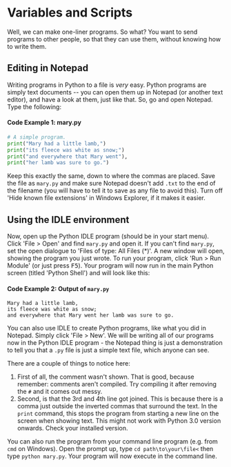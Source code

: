 <!-- -
Title: Variables and Scripts
Description: Some notes on Python 2 scripts and variables
- -->

Variables and Scripts
=====================

Well, we can make one-liner programs. So what? You want to send programs to 
other people, so that they can use them, without knowing how to write them.

Editing in Notepad
------------------

Writing programs in Python to a file is *very* easy. Python programs are simply 
text documents -- you can open them up in Notepad (or another text editor), and 
have a look at them, just like that. So, go and open Notepad. Type the 
following:

#### Code Example 1: mary.py

```python
# A simple program.
print("Mary had a little lamb,")
print("its fleece was white as snow;")
print("and everywhere that Mary went"),
print("her lamb was sure to go.")
```

Keep this exactly the same, down to where the commas are placed. Save the file 
as `mary.py` and make sure Notepad doesn't add `.txt` to the end of the 
filename (you will have to tell it to save as any file to avoid this). Turn off 
'Hide known file extensions' in Windows Explorer, if it makes it easier.

Using the IDLE environment
--------------------------

Now, open up the Python IDLE program (should be in your start menu). Click 
'File > Open' and find `mary.py` and open it. If you can't find `mary.py`, set 
the open dialogue to 'Files of type: All Files (*)'. A new window will open, 
showing the program you just wrote. To run your program, click 
'Run > Run Module' (or just press <kbd>F5</kbd>). Your program will now run in 
the main Python screen (titled 'Python Shell') and will look like this:

#### Code Example 2: Output of `mary.py` ####

```
Mary had a little lamb,
its fleece was white as snow;
and everywhere that Mary went her lamb was sure to go.
```

You can also use IDLE to create Python programs, like what you did in Notepad. 
Simply click 'File > New'. We will be writing all of our programs now in the 
Python IDLE program - the Notepad thing is just a demonstration to tell you 
that a `.py` file is just a simple text file, which anyone can see.

There are a couple of things to notice here:

1.  First of all, the comment wasn't shown. That is good, because remember: 
    comments aren't compiled. Try compiling it after removing the `#` and it 
    comes out messy.
2.  Second, is that the 3rd and 4th line got joined. This is because there is a 
    comma just outside the inverted commas that surround the text. In the 
    `print` command, this stops the program from starting a new line on the 
    screen when showing text. This might not work with Python 3.0 version 
    onwards. Check your installed version.

You can also run the program from your command line program (e.g. from `cmd` on 
Windows). Open the prompt up, type `cd path\to\your\file<` then type 
`python mary.py`. Your program will now execute in the command line.
<!--
Variables
---------

Now let's start introducing variables. Variables store a value, that can be looked at or changed at a later time. Let's make a program that uses variables. Open up IDLE and click 'File > New Window'. A new window now appears, and it is easy to type in programs. Type the following (or just copy and paste—just read very carefully, and compare the code to the output that the program will make):

;Code Example 3 – Variables
<source lang="python">
#Variables demonstrated
print ("This program is a demo of variables.")
v = 1
print("The value of v is now", v)
v = v + 1
print("v now equals itself plus one, making it worth", v)
v = 51
print("v can store any numerical value, to be used elsewhere.")
print("For example, in a sentence. v is now worth", v)
print("v times 5 equals", v * 5)
print("But v still only remains", v)
print("To make v five times bigger, you would have to type v = v * 5")
v = v * 5
print("There you go, now v equals", v, "and not", v / 5)
</source>

Note that if you just want to modify a variable's value with respect to itself, there are shortcuts. These are called [[w:augmented assignment|augmented assignment operators]]:

{| width=40% border=1
  |+ Table 1 – Augmented operators
|-
  ! Standard form
  ! Augmented
|-
|v = v + 5
|v += 5
|-
|v = v - 5
|v -= 5
|-
|v = v * 5
|v *= 5
|-
|v = v / 5
|v /= 5
|}

== Strings ==

As you can see, variables store values, for use at a later time. You can change them at any time. You can put in more than numbers, though. Variables can hold things like text. A variable that holds text is called a string. Try this program:

;Code Example 4 – Strings
<source lang="python">
#Giving variables text, and adding text.
word1 = "Good"
word2 = "morning"
word3 = "to you too!"
print(word1, word2)
sentence = word1 + " " + word2 + " " + word3
print(sentence)
</source>

The output will be:

;Code Example 5 – String output
<pre>
Good morning
Good morning to you too!
</pre>

As you see, the variables above were holding text. Variable names can also be longer than one letter—here, we had word1, word2, and word3. As you can also see, strings can be added together to make longer words or sentences. However, spaces aren't added in between the words—hence me putting in the " " things (there is one space between those).

[[Category:A Beginner's Python Tutorial]]
- -->
